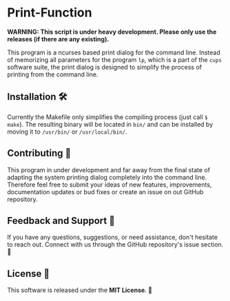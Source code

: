 # Print-Function

**WARNING: This script is under heavy development. Please only use the releases (if there are any existing).**

This program is a ncurses based print dialog for the command line. Instead of memorizing all parameters for the program `lp`, which is a part of the `cups` software suite, the print dialog is designed to simplify the process of printing from the command line.

## Installation 🛠️

Currently the Makefile only simplifies the compiling process (just call `$ make`). The resulting binary will be located in `bin/` and can be installed by moving it to `/usr/bin/` or `/usr/local/bin/`.

## Contributing 🤝

This program in under development and far away from the final state of adapting the system printing dialog completely into the command line. Therefore feel free to submit your ideas of new features, improvements, documentation updates or bud fixes or create an issue on out GitHub repository.

## Feedback and Support 📣

If you have any questions, suggestions, or need assistance, don't hesitate to reach out. Connect with us through the GitHub repository's issue section. 🙌

## License 📜

This software is released under the **MIT License**. 📄
